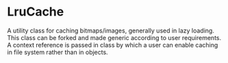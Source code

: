 # LruCache
A utility class for caching bitmaps/images, generally used in lazy loading. This class can be forked and made generic according to user requirements. A context reference is passed in class by which a user can enable caching in file system rather than in objects.
